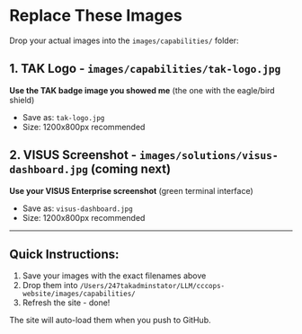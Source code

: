 # Replace These Images

Drop your actual images into the `images/capabilities/` folder:

## 1. TAK Logo - `images/capabilities/tak-logo.jpg`
**Use the TAK badge image you showed me** (the one with the eagle/bird shield)
- Save as: `tak-logo.jpg`
- Size: 1200x800px recommended

## 2. VISUS Screenshot - `images/solutions/visus-dashboard.jpg` (coming next)
**Use your VISUS Enterprise screenshot** (green terminal interface)
- Save as: `visus-dashboard.jpg`
- Size: 1200x800px recommended

---

## Quick Instructions:
1. Save your images with the exact filenames above
2. Drop them into `/Users/247takadminstator/LLM/cccops-website/images/capabilities/`
3. Refresh the site - done!

The site will auto-load them when you push to GitHub.
